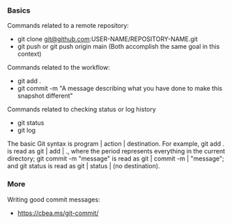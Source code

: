 ### Basics

Commands related to a remote repository:
- git clone git@github.com:USER-NAME/REPOSITORY-NAME.git
- git push or git push origin main (Both accomplish the same goal in this context)

Commands related to the workflow:
- git add .
- git commit -m "A message describing what you have done to make this snapshot different"

Commands related to checking status or log history
- git status
- git log

The basic Git syntax is program | action | destination.
For example,
git add . is read as git | add | ., where the period represents everything in the current directory;
git commit -m "message" is read as git | commit -m | "message"; and
git status is read as git | status | (no destination).


### More

Writing good commit messages:
- https://cbea.ms/git-commit/